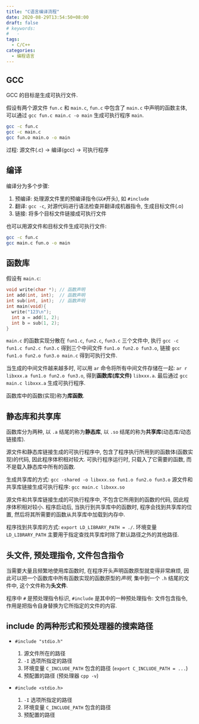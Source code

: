 ```yaml
---
title: "C语言编译流程"
date: 2020-08-29T13:54:50+08:00
draft: false
# keywords:
#   -
tags:
  - C/C++
categories:
  - 编程语言
---
```


## GCC

GCC 的目标是生成可执行文件.

假设有两个源文件 `fun.c` 和 `main.c`, `fun.c` 中包含了 `main.c` 中声明的函数主体, 可以通过 `gcc fun.c main.c -o main` 生成可执行程序 `main`.

```bash
gcc -c fun.c
gcc -c main.c
gcc fun.o main.o -o main
```

过程: 源文件(.c) -> 编译(gcc) -> 可执行程序

## 编译

编译分为多个步骤:

1. 预编译: 处理源文件里的预编译指令(以`#`开头), 如 `#include`
2. 翻译: `gcc -c`, 对源代码进行语法检查并翻译成机器指令, 生成目标文件(.o)
3. 链接: 将多个目标文件链接成可执行文件

也可以用源文件和目标文件生成可执行文件:

```bash
gcc -c fun.c
gcc main.c fun.o -o main
```

## 函数库

假设有 `main.c`:

```c
void write(char *); // 函数声明
int add(int, int);  // 函数声明
int sub(int, int);  // 函数声明
int main(void){
  write("123\n");
  int a = add(1, 2);
  int b = sub(1, 2);
}
```

`main.c` 的函数实现分散在 `fun1.c`, `fun2.c`, `fun3.c` 三个文件中,
执行 `gcc -c fun1.c fun2.c fun3.c` 得到三个中间文件 `fun1.o fun2.o fun3.o`,
链接 `gcc fun1.o fun2.o fun3.o main.c` 得到可执行文件.

当生成的中间文件越来越多时, 可以用 `ar` 命令将所有中间文件存储在一起: `ar r libxxx.a fun1.o fun2.o fun3.o`, 得到**函数库(库文件)** `libxxx.a`. 最后通过 `gcc main.c libxxx.a` 生成可执行程序.

函数库中的函数(实现)称为**库函数**.

## 静态库和共享库

函数库分为两种, 以 `.a` 结尾的称为**静态库**, 以 `.so` 结尾的称为**共享库**(动态库/动态链接库).

源文件和静态库链接生成的可执行程序中, 包含了程序执行所用到的函数体(函数实现)的代码, 因此程序体积相对较大. 可执行程序运行时, 只载入了它需要的函数, 而不是载入静态库中所有的函数.

生成共享库的方式: `gcc -shared -o libxxx.so fun1.o fun2.o fun3.o`
源文件和共享库链接生成可执行程序: `gcc main.c libxxx.so`

源文件和共享库链接生成的可执行程序中, 不包含它所用到的函数的代码, 因此程序体积相对较小. 程序启动后, 当执行到共享库中的函数时, 程序会找到共享库的位置, 然后将其所需要的函数从共享库中加载到内存中.

程序找到共享库的方式: `export LD_LIBRARY_PATH = ./`.
环境变量 `LD_LIBRARY_PATH` 主要用于指定查找共享库时除了默认路径之外的其他路径.

## 头文件, 预处理指令, 文件包含指令

当需要大量且频繁地使用库函数时, 在程序开头声明函数原型就变得非常麻烦, 因此可以把一个函数库中所有函数实现的函数原型的*声明*, 集中到一个 `.h` 结尾的文件中, 这个文件称为**头文件**.

程序中 `#` 是预处理指令标识, `#include` 是其中的一种预处理指令: 文件包含指令, 作用是把指令自身替换为它所指定的文件的内容.

## include 的两种形式和预处理器的搜索路径

- `#include "stdio.h"`

  1. 源文件所在的路径
  2. `-I` 选项所指定的路径
  3. 环境变量 `C_INCLUDE_PATH` 包含的路径 (`export C_INCLUDE_PATH = ...`)
  4. 预配置的路径 (预处理器 `cpp -v`)

- `#include <stdio.h>`
  1. `-I` 选项所指定的路径
  2. 环境变量 `C_INCLUDE_PATH` 包含的路径
  3. 预配置的路径
